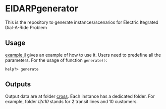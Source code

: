 # EIDARPgenerator
This is the repository to generate instances/scenarios for Electric Itegrated Dial-A-Ride Problem

## Usage
[example.jl](https://github.com/YMF2022/EIDARPgenerator/blob/main/example.jl) gives an example of how to use it. Users need to predefine all the parameters. For the usage of function `generate()`:
```
help?> generate
```

## Outputs
Output data are at folder [cross](https://github.com/YMF2022/EIDARPgenerator/tree/main/cross). Each instance has a dedicated folder. For example, folder *l2c10* stands for 2 transit lines and 10 customers.
